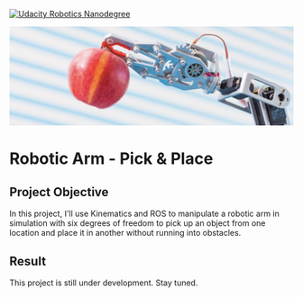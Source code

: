 [![Udacity Robotics Nanodegree](http://tugan0329.bitbucket.io/imgs/robond.svg)](https://www.udacity.com/robotics)

![header](img/readme.png)

# Robotic Arm - Pick & Place

## Project Objective
In this project, I'll use Kinematics and ROS to manipulate a robotic arm in simulation with six degrees of freedom to pick up an object from one location and place it in another without running into obstacles.

## Result
This project is still under development. Stay tuned.
